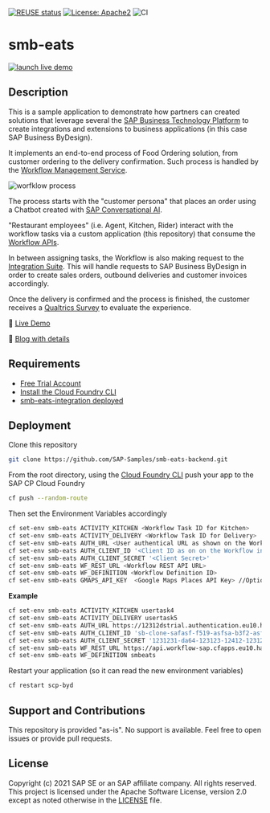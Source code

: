 [![REUSE status](https://api.reuse.software/badge/github.com/SAP-samples/smb-eats-backend)](https://api.reuse.software/info/github.com/SAP-samples/smb-eats-backend)
[![License: Apache2](https://img.shields.io/badge/License-Apache2-green.svg)](https://opensource.org/licenses/Apache-2.0)
![CI](https://github.com/SAP-samples/smb-eats-backend/workflows/CI/badge.svg)
# smb-eats

[![](https://i.imgur.com/ElLTgfZ.png "launch live demo")](https://smb-eats.cfapps.eu10.hana.ondemand.com)


## Description
This is a sample application to demonstrate how partners can created solutions that leverage several the [SAP Business Technology Platform](https://www.sap.com/products/business-technology-platform.html) to create integrations and extensions to business applications (in this case SAP Business ByDesign).

It implements an end-to-end process of Food Ordering solution, from customer ordering to the delivery confirmation. Such process is handled by the [Workflow Management Service](https://discovery-center.cloud.sap/serviceCatalog/workflow-management).

![worfklow process](https://i.imgur.com/mouLjiT.png "Workflow process on the Business Application Studio")

The process starts with the "customer persona" that places an order using a Chatbot created with [SAP Conversational AI](https://cai.tools.sap/).

"Restaurant employees" (i.e. Agent, Kitchen, Rider) interact with the workflow tasks via a custom application (this repository) that consume the [Workflow APIs](https://help.sap.com/viewer/e157c391253b4ecd93647bf232d18a83/Cloud/en-US/df943e71122448caaf3c49f5ffd80627.html).

In between assigning tasks, the Workflow is also making request to the [Integration Suite](https://discovery-center.cloud.sap/serviceCatalog/integration-suite). This will handle requests to SAP Business ByDesign in order to create sales orders, outbound deliveries and customer invoices accordingly.

Once the delivery is confirmed and the process is finished, the customer receives a [Qualtrics Survey](https://discovery-center.cloud.sap/serviceCatalog/integration-suite) to evaluate the experience.

🔴 [Live Demo](https://smb-eats.cfapps.eu10.hana.ondemand.com/)

📄 [Blog with details](https://blogs.sap.com/2021/02/05/sap-workflow-management-and-loosely-coupled-architecture/)


## Requirements
* [Free Trial Account](https://developers.sap.com/tutorials/hcp-create-trial-account.html)
* [Install the Cloud Foundry CLI](https://developers.sap.com/tutorials/cp-cf-download-cli.html)
* [smb-eats-integration deployed](https://github.com/SAP-samples/smb-eats-integration)


## Deployment
Clone this repository
```sh
git clone https://github.com/SAP-Samples/smb-eats-backend.git
```
From the root directory, using the [Cloud Foundry CLI](https://docs.cloudfoundry.org/cf-cli/install-go-cli.html) push your app to the SAP CP Cloud Foundry
```sh
cf push --random-route
```
Then set the Environment Variables accordingly
```sh
cf set-env smb-eats ACTIVITY_KITCHEN <Workflow Task ID for Kitchen>
cf set-env smb-eats ACTIVITY_DELIVERY <Workflow Task ID for Delivery>
cf set-env smb-eats AUTH_URL <User authentical URL as shown on the Workflow instance secret key>
cf set-env smb-eats AUTH_CLIENT_ID '<Client ID as on on the Workflow instance secret key>'
cf set-env smb-eats AUTH_CLIENT_SECRET '<Client Secret>'
cf set-env smb-eats WF_REST_URL <Workflow REST API URL>
cf set-env smb-eats WF_DEFINITION <Workflow Definition ID>
cf set-env smb-eats GMAPS_API_KEY  <Google Maps Places API Key> //Optional
```
**Example**
```sh
cf set-env smb-eats ACTIVITY_KITCHEN usertask4
cf set-env smb-eats ACTIVITY_DELIVERY usertask5
cf set-env smb-eats AUTH_URL https://12312dstrial.authentication.eu10.hana.ondemand.com
cf set-env smb-eats AUTH_CLIENT_ID 'sb-clone-safasf-f519-asfsa-b3f2-asfsafc!b58935|workflow!b10150'
cf set-env smb-eats AUTH_CLIENT_SECRET '1231231-da64-123123-12412-1231231$s8uRBo-121123123-6-Go='
cf set-env smb-eats WF_REST_URL https://api.workflow-sap.cfapps.eu10.hana.ondemand.com/workflow-service/rest
cf set-env smb-eats WF_DEFINITION smbeats
```
Restart your application (so it can read the new environment variables)
```sh
cf restart scp-byd
```

## Support and Contributions
This repository is provided "as-is". No support is available. Feel free to open issues or provide pull requests.

## License
Copyright (c) 2021 SAP SE or an SAP affiliate company. All rights reserved. This project is licensed under the Apache Software License, version 2.0 except as noted otherwise in the [LICENSE](LICENSES/Apache-2.0.txt) file.

